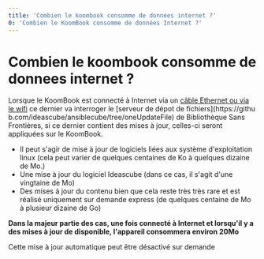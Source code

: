 ```yaml
---
title: 'Combien le koombook consomme de donnees internet ?'
0: 'Combien le KoomBook consomme de données Internet ?'
---
```


# Combien le koombook consomme de donnees internet ?

Lorsque le KoomBook est connecté à Internet via un [câble Ethernet ou via le wifi](comment-mettre-a-jour-le-koombook.md) ce dernier va interroger le [serveur de dépot de fichiers](https://githu
b.com/ideascube/ansiblecube/tree/oneUpdateFile) de Bibliothèque Sans Frontières, si ce dernier contient des mises à jour, celles-ci seront appliquées sur le KoomBook. 

* Il peut s'agir de mise à jour de logiciels liées aux système d'exploitation linux (cela peut varier de quelques centaines de Ko à quelques dizaine de Mo.)
* Une mise à jour du logiciel Ideascube (dans ce cas, il s'agit d'une vingtaine de Mo)
* Des mises à jour du contenu bien que cela reste très très rare et est réalisé uniquement sur demande express (de quelques centaine de Mo à plusieur dizaine de Go)

**Dans la majeur partie des cas, une fois connecté à Internet et lorsqu'il y a des mises à jour de disponible, l'appareil consommera environ 20Mo**

Cette mise à jour automatique peut être désactivé sur demande
